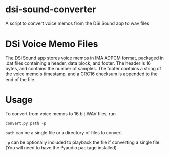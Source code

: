 # dsi-sound-converter
A script to convert voice memos from the DSi Sound app to wav files

# DSi Voice Memo Files
The DSi Sound app stores voice memos in IMA ADPCM format, packaged in .dat files containing a header, data block, and footer.
The header is 16 bytes, and contains the number of samples.
The footer contains a string of the voice memo's timestamp, and a CRC16 checksum is appended to the end of the file.

# Usage
To convert from voice memos to 16 bit WAV files, run
```shell
convert.py path -p
```
`path` can be a single file or a directory of files to convert

`-p` can be optionally included to playback the file if converting a single file. (You will need to have the Pyaudio package installed)
